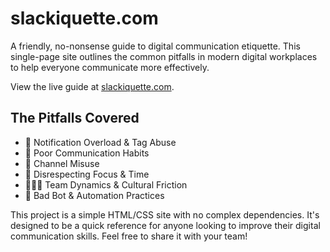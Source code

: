 # slackiquette.com

A friendly, no-nonsense guide to digital communication etiquette. This single-page site outlines the common pitfalls in modern digital workplaces to help everyone communicate more effectively.

View the live guide at [slackiquette.com](https://dautov.github.io/slackiquette.com/).

## The Pitfalls Covered

- 🔔 Notification Overload & Tag Abuse
- 💬 Poor Communication Habits
- 📣 Channel Misuse
- 🧠 Disrespecting Focus & Time
- 🧑‍🤝‍🧑 Team Dynamics & Cultural Friction
- 🤖 Bad Bot & Automation Practices

This project is a simple HTML/CSS site with no complex dependencies. It's designed to be a quick reference for anyone looking to improve their digital communication skills. Feel free to share it with your team!